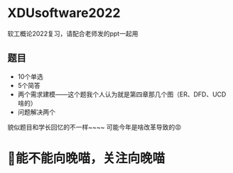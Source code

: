 # XDUsoftware2022
软工概论2022复习，请配合老师发的ppt一起用
## 题目
- 10个单选
- 5个简答
- 两个需求建模——这个题我个人认为就是第四章那几个图（ER、DFD、UCD啥的）
- 问题解决两个

貌似题目和学长回忆的不一样~~~~ 可能今年是啥改革导致的😡

# 👀能不能向晚喵，关注向晚喵
